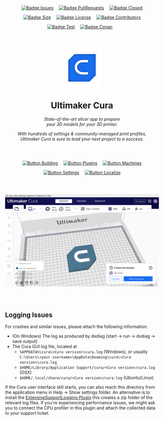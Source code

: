 
<br>

<div align = center>

[![Badge Issues]][Issues]   
[![Badge PullRequests]][PullRequests]   
[![Badge Closed]][Closed]

[![Badge Size]][#]   
[![Badge License]][License]   
[![Badge Contributors]][Contributors]

[![Badge Test]][Test]   
[![Badge Conan]][Conan]   

<br>
<br>

![Logo]

# Ultimaker Cura

*State-of-the-art slicer app to prepare* <br>
*your 3D models for your 3D printer.*

*With hundreds of settings & community-managed print profiles,* <br>
*Ultimaker Cura is sure to lead your next project to a success.*

<br>
<br>

[![Button Building]][Building]   
[![Button Plugins]][Plugins]   
[![Button Machines]][Machines]

[![Button Settings]][Settings]   
[![Button Localize]][Localize]

<br>
<br>

![Showcase]

</div>

<br>
<br>

## Logging Issues

For crashes and similar issues, please attach the following information:

* (On Windows) The log as produced by dxdiag (start -> run -> dxdiag -> save output)
* The Cura GUI log file, located at
    * `%APPDATA%\cura\<Cura version>\cura.log` (Windows), or usually `C:\Users\<your username>\AppData\Roaming\cura\<Cura version>\cura.log`
    * `$HOME/Library/Application Support/cura/<Cura version>/cura.log` (OSX)
    * `$HOME/.local/share/cura/<Cura version>/cura.log` (Ubuntu/Linux)

If the Cura user interface still starts, you can also reach this directory from the application menu in Help -> Show settings folder.
An alternative is to install the [ExtensiveSupportLogging Plugin]
this creates a zip folder of the relevant log files. If you're experiencing performance issues, we might ask you to connect the CPU profiler
in this plugin and attach the collected data to your support ticket. 

<br>


<!----------------------------------------------------------------------------->

[ExtensiveSupportLogging Plugin]: https://marketplace.ultimaker.com/app/cura/plugins/UltimakerPackages/ExtensiveSupportLogging
[Contributors]: https://github.com/Ultimaker/Cura/graphs/contributors
[PullRequests]: https://github.com/Ultimaker/Cura/pulls
[Machines]: https://github.com/Ultimaker/Cura/wiki/Adding-new-machine-profiles-to-Cura
[Building]: https://github.com/Ultimaker/Cura/wiki/Running-Cura-from-Source
[Localize]: https://github.com/Ultimaker/Cura/wiki/Translating-Cura
[Settings]: https://github.com/Ultimaker/Cura/wiki/Cura-Settings
[Plugins]: https://github.com/Ultimaker/Cura/wiki/Plugin-Directory
[Closed]: https://github.com/Ultimaker/Cura/issues?q=is%3Aissue+is%3Aclosed
[Issues]: https://github.com/Ultimaker/Cura/issues
[Conan]: https://github.com/Ultimaker/Cura/actions/workflows/conan-package.yml
[Test]: https://github.com/Ultimaker/Cura/actions/workflows/unit-test.yml

[Showcase]: cura-logo.PNG
[License]: LICENSE
[Logo]: resources/images/cura-icon.png
[#]: #


<!---------------------------------[ Badges ]---------------------------------->

[Badge Contributors]: https://img.shields.io/github/contributors/ultimaker/cura?style=for-the-badge&logoColor=white&labelColor=e2467d&color=a2325b&logo=GitHub
[Badge PullRequests]: https://img.shields.io/github/issues-pr/ultimaker/cura?style=for-the-badge&logoColor=white&labelColor=yellow&color=a68311&logo=GitExtensions
[Badge License]: https://img.shields.io/badge/License-LGPL3-015d93.svg?style=for-the-badge&labelColor=blue&logoColor=white&logo=GNU
[Badge Closed]: https://img.shields.io/github/issues-closed/ultimaker/cura?style=for-the-badge&logoColor=white&labelColor=569A31&color=457a27&logo=AddThis
[Badge Issues]: https://img.shields.io/github/issues/ultimaker/cura?style=for-the-badge&logoColor=white&labelColor=C9284D&color=931d39&logo=AdBlock
[Badge Conan]: https://img.shields.io/github/workflow/status/Ultimaker/Cura/conan-package?style=for-the-badge&logoColor=white&labelColor=EF443B&color=aa302a&logo=Conan&label=Conan%20Package
[Badge Test]: https://img.shields.io/github/workflow/status/Ultimaker/Cura/unit-test?style=for-the-badge&logoColor=white&labelColor=00979D&color=007175&logo=Codacy&label=Unit%20Test
[Badge Size]: https://img.shields.io/github/repo-size/ultimaker/cura?style=for-the-badge&logoColor=white&labelColor=66459B&color=50377a&logo=GoogleAnalytics


<!---------------------------------[ Buttons ]--------------------------------->

[Button Localize]: https://img.shields.io/badge/Help_Localize-e2467d?style=for-the-badge&logoColor=white&logo=GoogleTranslate
[Button Machines]: https://img.shields.io/badge/Adding_Machines-yellow?style=for-the-badge&logoColor=white&logo=CloudFoundry
[Button Settings]: https://img.shields.io/badge/Configuration-00979D?style=for-the-badge&logoColor=white&logo=CodeReview
[Button Building]: https://img.shields.io/badge/Building_Cura-blue?style=for-the-badge&logoColor=white&logo=GitBook
[Button Plugins]: https://img.shields.io/badge/Plugin_Usage-569A31?style=for-the-badge&logoColor=white&logo=ROS


